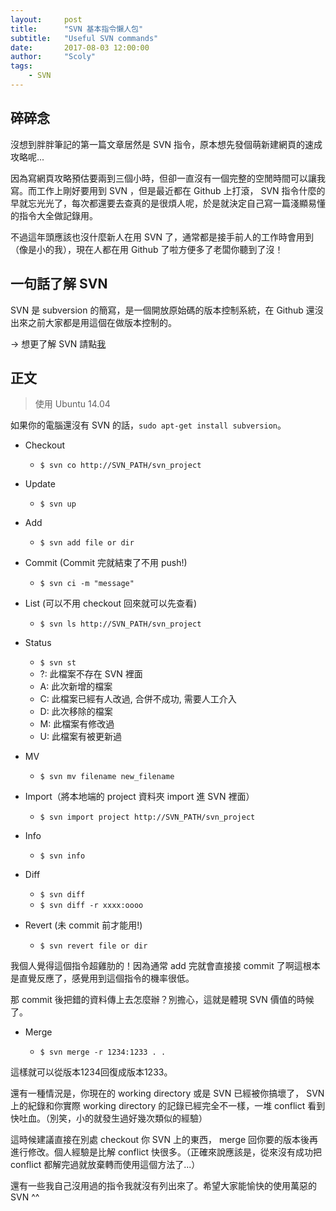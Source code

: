 ```yaml
---
layout:     post
title:      "SVN 基本指令懶人包"
subtitle:   "Useful SVN commands"
date:       2017-08-03 12:00:00
author:     "Scoly"
tags:
    - SVN
---
```


## 碎碎念

沒想到胖胖筆記的第一篇文章居然是 SVN 指令，原本想先發個萌新建網頁的速成攻略呢...

因為寫網頁攻略預估要兩到三個小時，但卻一直沒有一個完整的空閒時間可以讓我寫。而工作上剛好要用到 SVN ，但是最近都在 Github 上打滾， 
SVN 指令什麼的早就忘光光了，每次都還要去查真的是很煩人呢，於是就決定自己寫一篇淺顯易懂的指令大全做記錄用。

不過這年頭應該也沒什麼新人在用 SVN 了，通常都是接手前人的工作時會用到（像是小的我），現在人都在用 Github 了啦方便多了老闆你聽到了沒！


## 一句話了解 SVN


SVN 是 subversion 的簡寫，是一個開放原始碼的版本控制系統，在 Github 還沒出來之前大家都是用這個在做版本控制的。

-> 想更了解 SVN 請點[我](https://zh.wikipedia.org/wiki/Subversion)


## 正文


> 使用 Ubuntu 14.04

如果你的電腦還沒有 SVN 的話，`sudo apt-get install subversion`。

* Checkout

  * `$ svn co http://SVN_PATH/svn_project`
  
* Update

  * `$ svn up`

* Add

  * `$ svn add file or dir`
  
* Commit (Commit 完就結束了不用 push!)

  * `$ svn ci -m "message"`

* List (可以不用 checkout 回來就可以先查看)

  * `$ svn ls http://SVN_PATH/svn_project`
  
* Status

  * `$ svn st`
  * ?: 此檔案不存在 SVN 裡面
  * A: 此次新增的檔案
  * C: 此檔案已經有人改過, 合併不成功, 需要人工介入
  * D: 此次移除的檔案
  * M: 此檔案有修改過
  * U: 此檔案有被更新過

* MV

  * `$ svn mv filename new_filename`

* Import（將本地端的 project 資料夾 import 進 SVN 裡面）

  * `$ svn import project http://SVN_PATH/svn_project`
  
* Info

  * `$ svn info`
  
* Diff

  * `$ svn diff`
  * `$ svn diff -r xxxx:oooo`

* Revert (未 commit 前才能用!)

  * `$ svn revert file or dir`
  
我個人覺得這個指令超雞肋的！因為通常 add 完就會直接接 commit 了啊這根本是直覺反應了，感覺用到這個指令的機率很低。

那 commit 後把錯的資料傳上去怎麼辦？別擔心，這就是體現 SVN 價值的時候了。

* Merge

  * `$ svn merge -r 1234:1233 . .`

這樣就可以從版本1234回復成版本1233。

還有一種情況是，你現在的 working directory 或是 SVN 已經被你搞壞了， SVN 上的紀錄和你實際 working directory 的記錄已經完全不一樣，一堆 conflict 看到快吐血。（別笑，小的就發生過好幾次類似的經驗）

這時候建議直接在別處 checkout 你 SVN 上的東西， merge 回你要的版本後再進行修改。個人經驗是比解 conflict 快很多。（正確來說應該是，從來沒有成功把 conflict 都解完過就放棄轉而使用這個方法了...）

還有一些我自己沒用過的指令我就沒有列出來了。希望大家能愉快的使用萬惡的 SVN  ^^


  
  

